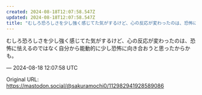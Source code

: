 ```yaml
---
created: 2024-08-18T12:07:58.547Z
updated: 2024-08-18T12:07:58.547Z
title: "むしろ恐ろしさを少し強く感じてた気がするけど、心の反応が変わったのは、恐怖に怯えるのではなく自分から能動的に少し恐怖に向き合おうと思ったからかも。[...]"
---
```


<p>むしろ恐ろしさを少し強く感じてた気がするけど、心の反応が変わったのは、恐怖に怯えるのではなく自分から能動的に少し恐怖に向き合おうと思ったからかも。</p>

&mdash; 2024-08-18 12:07:58 UTC

Original URL: https://mastodon.social/@sakuramochi0/112982941928589086
